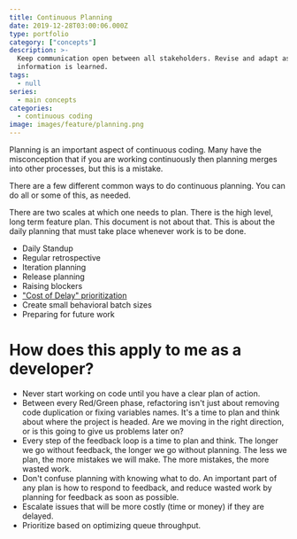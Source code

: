 ```yaml
---
title: Continuous Planning
date: 2019-12-28T03:00:06.000Z
type: portfolio
category: ["concepts"]
description: >-
  Keep communication open between all stakeholders. Revise and adapt as new
  information is learned.
tags:
  - null
series:
  - main concepts
categories:
  - continuous coding
image: images/feature/planning.png
---
```


Planning is an important aspect of continuous coding. Many have the misconception that if you are working continuously then planning merges into other processes, but this is a mistake.

There are a few different common ways to do continuous planning. You can do all or some of this, as needed.

There are two scales at which one needs to plan. There is the high level, long term feature plan. This document is not about that. This is about the daily planning that must take place whenever work is to be done.

- Daily Standup
- Regular retrospective
- Iteration planning
- Release planning
- Raising blockers
- ["Cost of Delay" prioritization](https://leankit.com/learn/lean/cost-of-delay/)
- Create small behavioral batch sizes
- Preparing for future work

# How does this apply to me as a developer?

- Never start working on code until you have a clear plan of action.
- Between every Red/Green phase, refactoring isn't just about removing code duplication or fixing variables names. It's a time to plan and think about where the project is headed. Are we moving in the right direction, or is this going to give us problems later on?
- Every step of the feedback loop is a time to plan and think. The longer we go without feedback, the longer we go without planning. The less we plan, the more mistakes we will make. The more mistakes, the more wasted work.
- Don't confuse planning with knowing what to do. An important part of any plan is how to respond to feedback, and reduce wasted work by planning for feedback as soon as possible.
- Escalate issues that will be more costly (time or money) if they are delayed.
- Prioritize based on optimizing queue throughput.
